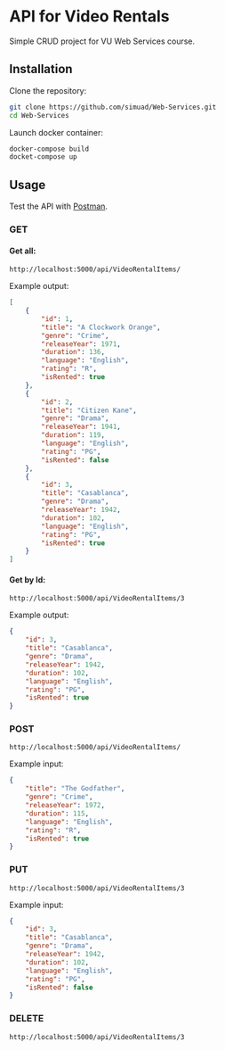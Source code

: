 ﻿# API for Video Rentals
Simple CRUD project for VU Web Services course.
## Installation
Clone the repository:
```bash
git clone https://github.com/simuad/Web-Services.git
cd Web-Services
```
Launch docker container:
```bash
docker-compose build
docket-compose up
```
## Usage
Test the API with [Postman](https://www.postman.com/).
### GET
#### Get all:
```
http://localhost:5000/api/VideoRentalItems/
```
Example output:
```JSON
[
    {
        "id": 1,
        "title": "A Clockwork Orange",
        "genre": "Crime",
        "releaseYear": 1971,
        "duration": 136,
        "language": "English",
        "rating": "R",
        "isRented": true
    },
    {
        "id": 2,
        "title": "Citizen Kane",
        "genre": "Drama",
        "releaseYear": 1941,
        "duration": 119,
        "language": "English",
        "rating": "PG",
        "isRented": false
    },
    {
        "id": 3,
        "title": "Casablanca",
        "genre": "Drama",
        "releaseYear": 1942,
        "duration": 102,
        "language": "English",
        "rating": "PG",
        "isRented": true
    }
]
```
#### Get by Id:
```
http://localhost:5000/api/VideoRentalItems/3
```
Example output:
```JSON
{
    "id": 3,
    "title": "Casablanca",
    "genre": "Drama",
    "releaseYear": 1942,
    "duration": 102,
    "language": "English",
    "rating": "PG",
    "isRented": true
}
```
### POST
```
http://localhost:5000/api/VideoRentalItems/
```
Example input:
```JSON
{
    "title": "The Godfather",
    "genre": "Crime",
    "releaseYear": 1972,
    "duration": 115,
    "language": "English",
    "rating": "R",
    "isRented": true
}
```
### PUT
```
http://localhost:5000/api/VideoRentalItems/3
```
Example input:
```JSON
{
    "id": 3,
    "title": "Casablanca",
    "genre": "Drama",
    "releaseYear": 1942,
    "duration": 102,
    "language": "English",
    "rating": "PG",
    "isRented": false
}
```
### DELETE
```
http://localhost:5000/api/VideoRentalItems/3
```